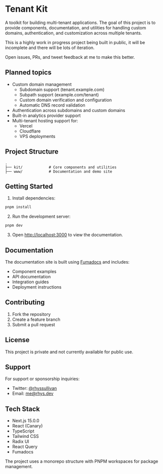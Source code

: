 # Tenant Kit

A toolkit for building multi-tenant applications. The goal of this project is to provide components, documentation, and utilities for handling custom domains, authentication, and customization across multiple tenants.

This is a highly work in progress project being built in public, it will be incomplete and there will be lots of iteration.

Open issues, PRs, and tweet feedback at me to make this better.



## Planned topics

- Custom domain management
  - Subdomain support (tenant.example.com)
  - Subpath support (example.com/tenant)
  - Custom domain verification and configuration
  - Automatic DNS record validation
- Authentication across subdomains and custom domains
- Built-in analytics provider support
- Multi-tenant hosting support for:
  - Vercel
  - Cloudflare
  - VPS deployments

## Project Structure

```
.
├── kit/            # Core components and utilities
├── www/            # Documentation and demo site
```


## Getting Started

1. Install dependencies:
```bash
pnpm install
```


2. Run the development server:
```bash
pnpm dev
```


3. Open [http://localhost:3000](http://localhost:3000) to view the documentation.

## Documentation

The documentation site is built using [Fumadocs](https://fumadocs.vercel.app) and includes:

- Component examples
- API documentation
- Integration guides
- Deployment instructions

## Contributing

1. Fork the repository
2. Create a feature branch
3. Submit a pull request

## License

This project is private and not currently available for public use.

## Support

For support or sponsorship inquiries:
- Twitter: [@rhyssullivan](https://twitter.com/rhyssullivan)
- Email: me@rhys.dev

## Tech Stack

- Next.js 15.0.0
- React (Canary)
- TypeScript
- Tailwind CSS
- Radix UI
- React Query
- Fumadocs

The project uses a monorepo structure with PNPM workspaces for package management.
